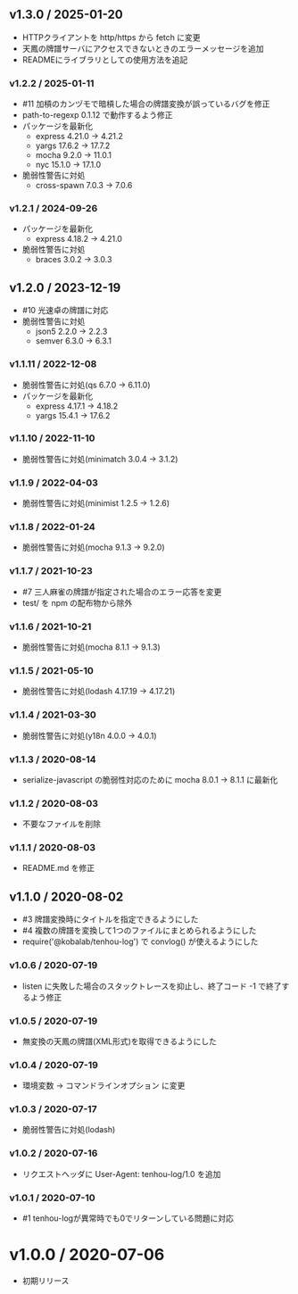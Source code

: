 ## v1.3.0 / 2025-01-20

  - HTTPクライアントを http/https から fetch に変更
  - 天鳳の牌譜サーバにアクセスできないときのエラーメッセージを追加
  - READMEにライブラリとしての使用方法を追記

### v1.2.2 / 2025-01-11

  - #11 加槓のカンヅモで暗槓した場合の牌譜変換が誤っているバグを修正
  - path-to-regexp 0.1.12 で動作するよう修正
  - パッケージを最新化
    - express 4.21.0 → 4.21.2
    - yargs 17.6.2 → 17.7.2
    - mocha 9.2.0 → 11.0.1
    - nyc 15.1.0 → 17.1.0
  - 脆弱性警告に対処
    - cross-spawn 7.0.3 → 7.0.6

### v1.2.1 / 2024-09-26

  - パッケージを最新化
    - express 4.18.2 → 4.21.0
  - 脆弱性警告に対処
    - braces 3.0.2 → 3.0.3

## v1.2.0 / 2023-12-19

 - #10 光速卓の牌譜に対応
 - 脆弱性警告に対処
   - json5 2.2.0 → 2.2.3
   - semver 6.3.0 → 6.3.1

### v1.1.11 / 2022-12-08

 - 脆弱性警告に対処(qs 6.7.0 → 6.11.0)
 - パッケージを最新化
   - express 4.17.1 → 4.18.2
   - yargs 15.4.1 → 17.6.2

### v1.1.10 / 2022-11-10

 - 脆弱性警告に対処(minimatch 3.0.4 → 3.1.2)

### v1.1.9 / 2022-04-03

 - 脆弱性警告に対処(minimist 1.2.5 → 1.2.6)

### v1.1.8 / 2022-01-24

 - 脆弱性警告に対処(mocha 9.1.3 → 9.2.0)

### v1.1.7 / 2021-10-23

 - #7 三人麻雀の牌譜が指定された場合のエラー応答を変更
 - test/ を npm の配布物から除外

### v1.1.6 / 2021-10-21

 - 脆弱性警告に対処(mocha 8.1.1 → 9.1.3)

### v1.1.5 / 2021-05-10

 - 脆弱性警告に対処(lodash 4.17.19 → 4.17.21)

### v1.1.4 / 2021-03-30

 - 脆弱性警告に対処(y18n 4.0.0 → 4.0.1)

### v1.1.3 / 2020-08-14

 - serialize-javascript の脆弱性対応のために mocha 8.0.1 → 8.1.1 に最新化

### v1.1.2 / 2020-08-03

 - 不要なファイルを削除

### v1.1.1 / 2020-08-03

 - README.md を修正

## v1.1.0 / 2020-08-02

 - #3 牌譜変換時にタイトルを指定できるようにした
 - #4 複数の牌譜を変換して1つのファイルにまとめられるようにした
 - require('@kobalab/tenhou-log') で convlog() が使えるようにした

### v1.0.6 / 2020-07-19

 - listen に失敗した場合のスタックトレースを抑止し、終了コード -1 で終了するよう修正

### v1.0.5 / 2020-07-19

 - 無変換の天鳳の牌譜(XML形式)を取得できるようにした

### v1.0.4 / 2020-07-19

 - 環境変数 → コマンドラインオプション に変更

### v1.0.3 / 2020-07-17

 - 脆弱性警告に対処(lodash)

### v1.0.2 / 2020-07-16

 - リクエストヘッダに User-Agent: tenhou-log/1.0 を追加

### v1.0.1 / 2020-07-10

 - #1 tenhou-logが異常時でも0でリターンしている問題に対応

# v1.0.0 / 2020-07-06

 - 初期リリース
